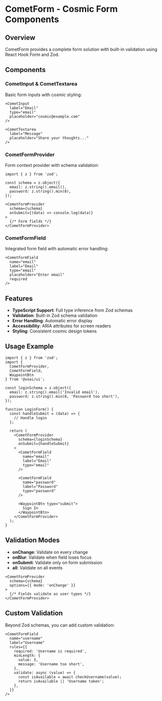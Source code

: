 # CometForm - Cosmic Form Components

## Overview

CometForm provides a complete form solution with built-in validation using React Hook Form and Zod.

## Components

### CometInput & CometTextarea
Basic form inputs with cosmic styling:

```tsx
<CometInput 
  label="Email" 
  type="email" 
  placeholder="cosmic@example.com" 
/>

<CometTextarea 
  label="Message" 
  placeholder="Share your thoughts..." 
/>
```

### CometFormProvider
Form context provider with schema validation:

```tsx
import { z } from 'zod';

const schema = z.object({
  email: z.string().email(),
  password: z.string().min(8),
});

<CometFormProvider 
  schema={schema} 
  onSubmit={(data) => console.log(data)}
>
  {/* Form fields */}
</CometFormProvider>
```

### CometFormField
Integrated form field with automatic error handling:

```tsx
<CometFormField
  name="email"
  label="Email"
  type="email"
  placeholder="Enter email"
  required
/>
```

## Features

- **TypeScript Support**: Full type inference from Zod schemas
- **Validation**: Built-in Zod schema validation
- **Error Handling**: Automatic error display
- **Accessibility**: ARIA attributes for screen readers
- **Styling**: Consistent cosmic design tokens

## Usage Example

```tsx
import { z } from 'zod';
import { 
  CometFormProvider, 
  CometFormField,
  WaypointBtn 
} from '@voai/ui';

const loginSchema = z.object({
  email: z.string().email('Invalid email'),
  password: z.string().min(8, 'Password too short'),
});

function LoginForm() {
  const handleSubmit = (data) => {
    // Handle login
  };

  return (
    <CometFormProvider
      schema={loginSchema}
      onSubmit={handleSubmit}
    >
      <CometFormField
        name="email"
        label="Email"
        type="email"
      />
      
      <CometFormField
        name="password"
        label="Password"
        type="password"
      />
      
      <WaypointBtn type="submit">
        Sign In
      </WaypointBtn>
    </CometFormProvider>
  );
}
```

## Validation Modes

- **onChange**: Validate on every change
- **onBlur**: Validate when field loses focus
- **onSubmit**: Validate only on form submission
- **all**: Validate on all events

```tsx
<CometFormProvider
  schema={schema}
  options={{ mode: 'onChange' }}
>
  {/* Fields validate as user types */}
</CometFormProvider>
```

## Custom Validation

Beyond Zod schemas, you can add custom validation:

```tsx
<CometFormField
  name="username"
  label="Username"
  rules={{
    required: 'Username is required',
    minLength: {
      value: 3,
      message: 'Username too short',
    },
    validate: async (value) => {
      const isAvailable = await checkUsername(value);
      return isAvailable || 'Username taken';
    },
  }}
/>
```